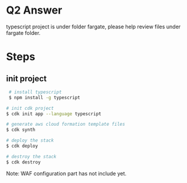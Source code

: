 # Q2 Answer
typescript project is under folder fargate, please help review files under fargate folder.

# Steps
## init project
```bash
 # install typescript
 $ npm install -g typescript

# init cdk project
$ cdk init app --language typescript

# generate aws cloud formation template files
$ cdk synth

# deploy the stack
$ cdk deploy

# destroy the stack
$ cdk destroy

```

Note: WAF configuration part has not include yet.